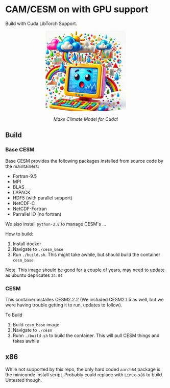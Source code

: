 # CAM/CESM on with GPU support 
Build with Cuda LibTorch Support.

<div style="text-align: center;">
  <img src="images/climate_computer.jpg" style="width:50%;">
  <p><em>Make Climate Model for Cuda!</em></p>
</div>

## Build
### Base CESM 
Base CESM provides the following packages installed from source code by the maintainers:
- Fortran-9.5
- MPI
- BLAS
- LAPACK
- HDF5 (with parallel support)
- NetCDF-C 
- NetCDF-Fortran
- Parrallel IO (no fortran)

We also install `python-3.8` to manage CESM's ...

How to build:
1. Install docker
2. Navigate to `./cesm_base`
3. Run `./build.sh`. This might take awhile, but should build the container `cesm_base`

Note. This image should be good for a couple of years, may need to update as ubuntu depricates `24.04`

### CESM
This container installes CESM2.2.2 (We included CESM2.1.5 as well, but we were having trouble getting it to run, updates to follow).

To Build
1. Build `cesm_base` image
2. Navigate to `./cesm`
3. Runn `./build.sh` to build the container. This will pull CESM things and takes awhile

## x86
While not supported by this repo, the only hard coded `aarch64` package is the miniconde install script. Probably could replace with `Linux-x86` to build. Untested though.

